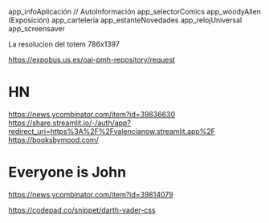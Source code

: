 app_infoAplicación // AutoInformación
app_selectorComics
app_woodyAllen (Exposición)
app_carteleria
app_estanteNovedades
app_relojUniversal
app_screensaver


La resolucion del totem 786x1397

https://expobus.us.es/oai-pmh-repository/request




# HN
https://news.ycombinator.com/item?id=39836630
https://share.streamlit.io/-/auth/app?redirect_uri=https%3A%2F%2Fvalencianow.streamlit.app%2F
https://booksbymood.com/

# Everyone is John
https://news.ycombinator.com/item?id=39814079


https://codepad.co/snippet/darth-vader-css

